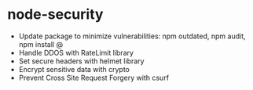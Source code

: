# node-security

- Update package to minimize vulnerabilities: npm outdated, npm audit, npm install <package>@<latest version>
- Handle DDOS with RateLimit library
- Set secure headers with helmet library
- Encrypt sensitive data with crypto
- Prevent Cross Site Request Forgery with csurf
